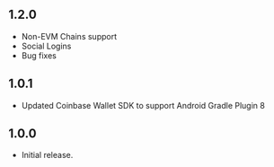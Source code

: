 ## 1.2.0

- Non-EVM Chains support
- Social Logins
- Bug fixes

## 1.0.1

- Updated Coinbase Wallet SDK to support Android Gradle Plugin 8

## 1.0.0

- Initial release.
